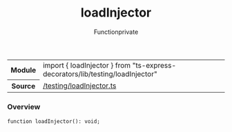 
<header class="symbol-info-header"><h1 id="loadinjector">loadInjector</h1><label class="symbol-info-type-label function">Function</label><label class="api-type-label private" title="private">private</label></header>
<!-- summary -->
<section class="symbol-info"><table class="is-full-width"><tbody><tr><th>Module</th><td><div class="lang-typescript"><span class="token keyword">import</span> { loadInjector }&nbsp;<span class="token keyword">from</span>&nbsp;<span class="token string">"ts-express-decorators/lib/testing/loadInjector"</span></div></td></tr><tr><th>Source</th><td><a href="https://github.com/Romakita/ts-express-decorators/blob/v3.4.1/src//testing/loadInjector.ts#L0-L0">/testing/loadInjector.ts</a></td></tr></tbody></table></section>
<!-- overview -->


### Overview


<pre><code class="typescript-lang ">function <span class="token function">loadInjector</span><span class="token punctuation">(</span><span class="token punctuation">)</span><span class="token punctuation">:</span> <span class="token keyword">void</span><span class="token punctuation">;</span></code></pre>


<!-- Parameters -->

<!-- Description -->

<!-- Members -->

